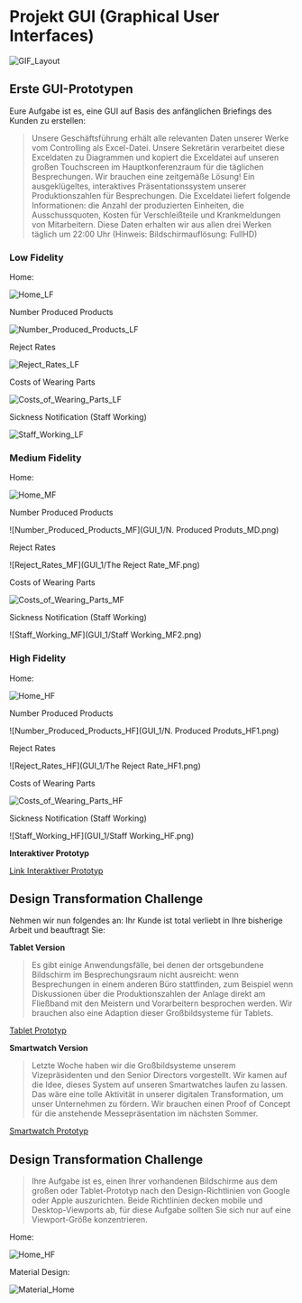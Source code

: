 # Projekt GUI (Graphical User Interfaces)

![GIF_Layout](GIF.gif)

## Erste GUI-Prototypen

Eure Aufgabe ist es, eine GUI auf Basis des anfänglichen Briefings des Kunden zu erstellen:

>Unsere Geschäftsführung erhält alle relevanten Daten unserer Werke vom Controlling als Excel-Datei. Unsere Sekretärin verarbeitet diese Exceldaten zu Diagrammen und kopiert die Exceldatei auf unseren großen Touchscreen im Hauptkonferenzraum für die täglichen Besprechungen. Wir brauchen eine zeitgemäße Lösung! Ein ausgeklügeltes, interaktives Präsentationssystem unserer Produktionszahlen für Besprechungen. Die Exceldatei liefert folgende Informationen: die Anzahl der produzierten Einheiten, die Ausschussquoten, Kosten für Verschleißteile und Krankmeldungen von Mitarbeitern. Diese Daten erhalten wir aus allen drei Werken täglich um 22:00 Uhr (Hinweis: Bildschirmauflösung: FullHD)

### Low Fidelity

Home:

![Home_LF](GUI_1/20201023_204325.jpg)


Number Produced Products

![Number_Produced_Products_LF](GUI_1/20201023_204341.jpg)


Reject Rates

![Reject_Rates_LF](GUI_1/20201023_204404.jpg)


Costs of Wearing Parts

![Costs_of_Wearing_Parts_LF](GUI_1/20201023_204418.jpg)


Sickness Notification (Staff Working)

![Staff_Working_LF](GUI_1/20201023_204440.jpg)


### Medium Fidelity

Home:

![Home_MF](GUI_1/Home_MF.png)


Number Produced Products

![Number_Produced_Products_MF](GUI_1/N. Produced Produts_MD.png)


Reject Rates

![Reject_Rates_MF](GUI_1/The Reject Rate_MF.png)


Costs of Wearing Parts

![Costs_of_Wearing_Parts_MF](GUI_1/Costs_MF.png)


Sickness Notification (Staff Working)

![Staff_Working_MF](GUI_1/Staff Working_MF2.png)


### High Fidelity

Home:

![Home_HF](GUI_1/Home_HF.png)


Number Produced Products

![Number_Produced_Products_HF](GUI_1/N. Produced Produts_HF1.png)


Reject Rates

![Reject_Rates_HF](GUI_1/The Reject Rate_HF1.png)


Costs of Wearing Parts

![Costs_of_Wearing_Parts_HF](GUI_1/Costs_HF1.png)


Sickness Notification (Staff Working)

![Staff_Working_HF](GUI_1/Staff Working_HF.png)



**Interaktiver Prototyp**

[Link Interaktiver Prototyp](https://www.figma.com/proto/vT5W6zGlSqADeKLkclEqH1/GUI-Projekt?scaling=scale-down&node-id=6%3A0)


## Design Transformation Challenge


Nehmen wir nun folgendes an:
Ihr Kunde ist total verliebt in Ihre bisherige Arbeit und beauftragt Sie:

**Tablet Version**

>Es gibt einige Anwendungsfälle, bei denen der ortsgebundene Bildschirm im Besprechungsraum nicht ausreicht: wenn Besprechungen in einem anderen Büro stattfinden, zum Beispiel wenn Diskussionen über die Produktionszahlen der Anlage direkt am Fließband mit den Meistern und Vorarbeitern besprochen werden. Wir brauchen also eine Adaption dieser Großbildsysteme für Tablets.

[Tablet Prototyp](https://www.figma.com/proto/cAURnzkD0LGeQ7Mt70XyT5/GUI-Tablet?node-id=2%3A2&scaling=scale-down)

**Smartwatch Version**

>Letzte Woche haben wir die Großbildsysteme unserem Vizepräsidenten und den Senior Directors vorgestellt. Wir kamen auf die Idee, dieses System auf unseren Smartwatches laufen zu lassen. Das wäre eine tolle Aktivität in unserer digitalen Transformation, um unser Unternehmen zu fördern. Wir brauchen einen Proof of Concept für die anstehende Messepräsentation im nächsten Sommer.

[Smartwatch Prototyp](https://www.figma.com/proto/Goe2thE3389PCp60XWrGw4/GUI-Smartwatch?node-id=1%3A2&scaling=scale-down)


## Design Transformation Challenge

>Ihre Aufgabe ist es, einen Ihrer vorhandenen Bildschirme aus dem großen oder Tablet-Prototyp nach den Design-Richtlinien von Google oder Apple auszurichten. Beide Richtlinien decken mobile und Desktop-Viewports ab, für diese Aufgabe sollten Sie sich nur auf eine Viewport-Größe konzentrieren.

Home:

![Home_HF](GUI_1/Home_HF.png)


Material Design:

![Material_Home](Material_GitHub/Home_HF_Material.png)


